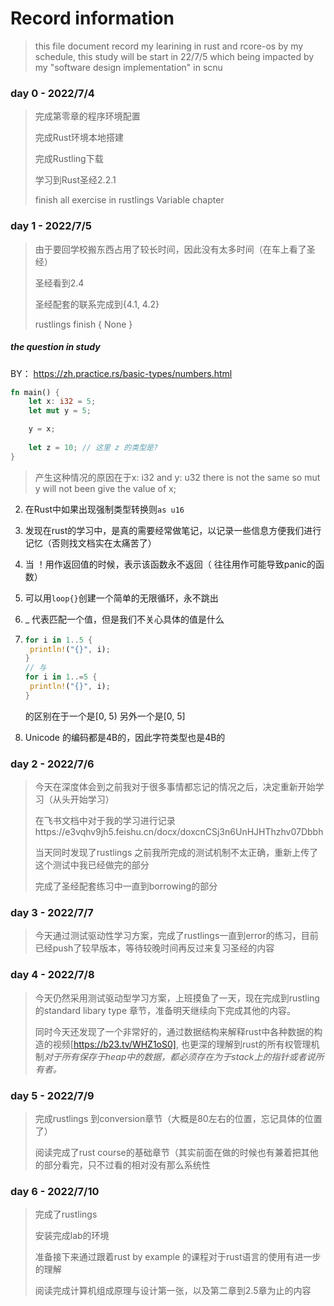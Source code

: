 # Record information

> this file document record my learining in rust and rcore-os
> by my schedule, this study will be start in 22/7/5 which being impacted by my "software design implementation" in scnu

### day 0 - 2022/7/4
> 完成第零章的程序环境配置
> 
> 完成Rust环境本地搭建
> 
> 完成Rustling下载
> 
> 学习到Rust圣经2.2.1
> 
> finish all exercise in rustlings Variable chapter

### day 1 - 2022/7/5
> 由于要回学校搬东西占用了较长时间，因此没有太多时间（在车上看了圣经）
> 
> 圣经看到2.4
> 
> 圣经配套的联系完成到{4.1, 4.2}
> 
> rustlings finish { None }

##### the question in study

BY： https://zh.practice.rs/basic-types/numbers.html
```rust
fn main() {
    let x: i32 = 5;
    let mut y = 5;

    y = x;
    
    let z = 10; // 这里 z 的类型是? 
}
```
> 产生这种情况的原因在于x: i32 and y: u32 there is not the same so mut y will not been give the value of x;

2. 在Rust中如果出现强制类型转换则`as u16`
3. 发现在rust的学习中，是真的需要经常做笔记，以记录一些信息方便我们进行记忆（否则找文档实在太痛苦了）

1. 当 ！用作返回值的时候，表示该函数永不返回（ 往往用作可能导致panic的函数）
2. 可以用`loop{}`创建一个简单的无限循环，永不跳出
3. _ 代表匹配一个值，但是我们不关心具体的值是什么
4. ```rust
   for i in 1..5 {
    println!("{}", i);
   }
   // 与
   for i in 1..=5 {
    println!("{}", i);
   }
   ```
   的区别在于一个是[0, 5) 另外一个是[0, 5]
5. Unicode 的编码都是4B的，因此字符类型也是4B的

### day 2 - 2022/7/6

> 今天在深度体会到之前我对于很多事情都忘记的情况之后，决定重新开始学习（从头开始学习）
>
> 在飞书文档中对于我的学习进行记录https://e3vqhv9jh5.feishu.cn/docx/doxcnCSj3n6UnHJHThzhv07Dbbh
>
> 当天同时发现了rustlings 之前我所完成的测试机制不太正确，重新上传了这个测试中我已经做完的部分
>
> 完成了圣经配套练习中一直到borrowing的部分

### day 3 - 2022/7/7

> 今天通过测试驱动性学习方案，完成了rustlings一直到error的练习，目前已经push了较早版本，等待较晚时间再反过来复习圣经的内容

### day 4 - 2022/7/8

> 今天仍然采用测试驱动型学习方案，上班摸鱼了一天，现在完成到rustling的standard libary type 章节，准备明天继续向下完成其他的内容。
> 
> 同时今天还发现了一个非常好的，通过数据结构来解释rust中各种数据的构造的视频[https://b23.tv/WHZ1oS0], 也更深的理解到rust的所有权管理机制*对于所有保存于heap中的数据，都必须存在为于stack上的指针或者说所有者。*

### day 5 - 2022/7/9

> 完成rustlings 到conversion章节（大概是80左右的位置，忘记具体的位置了）
> 
> 阅读完成了rust course的基础章节（其实前面在做的时候也有兼着把其他的部分看完，只不过看的相对没有那么系统性

### day 6 - 2022/7/10
> 完成了rustlings
> 
> 安装完成lab的环境
> 
> 准备接下来通过跟着rust by example 的课程对于rust语言的使用有进一步的理解
> 
> 阅读完成计算机组成原理与设计第一张，以及第二章到2.5章为止的内容
